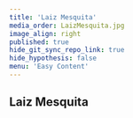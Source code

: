 ```yaml
---
title: 'Laiz Mesquita'
media_order: LaizMesquita.jpg
image_align: right
published: true
hide_git_sync_repo_link: true
hide_hypothesis: false
menu: 'Easy Content'
---
```


## Laiz Mesquita